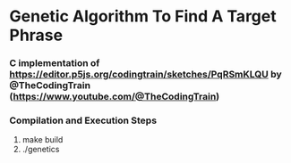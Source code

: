 # Genetic Algorithm To Find A Target Phrase


### C implementation of https://editor.p5js.org/codingtrain/sketches/PqRSmKLQU by @TheCodingTrain (https://www.youtube.com/@TheCodingTrain)

### Compilation and Execution Steps
1. make build
2. ./genetics